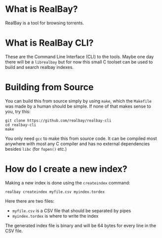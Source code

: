 
# What is RealBay?

RealBay is a tool for browsing torrents.

# What is RealBay CLI?

These are the Command Line Interface (CLI) to the tools. Maybe
one day there will be a `librealbay` but for now this small C
toolset can be used to build and search realbay indexes.

# Building from Source

You can build this from source simply by using `make`, which the
`Makefile` was made by a human should be simple. If none of that makes
sense to you, try this:

    git clone https://github.com/realbay/realbay-cli
    cd realbay-cli
    make

You only need `gcc` to make this from source code. It can be compiled
most anywhere with most any C compiler and has no external dependencies
besides `libc` (for `fopen()` etc.)

# How do I create a new index?

Making a new index is done using the `createindex` command:

    realbay createindex myfile.csv myindex.tordex

Here there are two files:

 * `myfile.csv` is a CSV file that should be separated by pipes
 * `myindex.tordex` is where to write the index

The generated index file is binary and will be 64 bytes for every
line in the CSV file.
